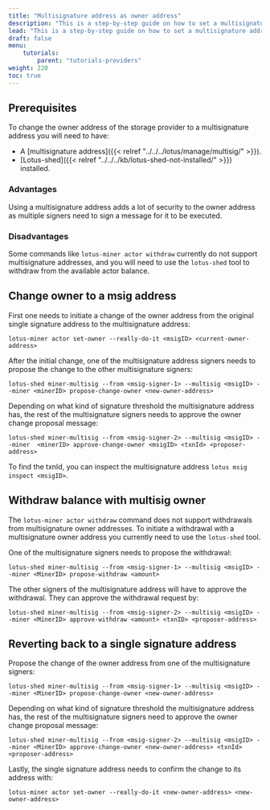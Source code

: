 ```yaml
---
title: "Multisignature address as owner address"
description: "This is a step-by-step guide on how to set a multisignature address as the owner address of a storage provider"
lead: "This is a step-by-step guide on how to set a multisignature address as the owner address of a storage provider. This tutorial is for experienced Lotus users. Setting a multisignature address as an owner address has some serious UX drawbacks but adds additional layers of security."
draft: false
menu:
    tutorials:
        parent: "tutorials-providers"
weight: 220
toc: true
---
```


## Prerequisites

To change the owner address of the storage provider to a multisignature address you will need to have:

- A [multisignature address]({{< relref "../../../lotus/manage/multisig/" >}}).
- [Lotus-shed]({{< relref "../../../kb/lotus-shed-not-installed/" >}}) installed.

### Advantages

Using a multisignature address adds a lot of security to the owner address as multiple signers need to sign a message for it to be executed.

### Disadvantages

Some commands like `lotus-miner actor withdraw` currently do not support multisignature addresses, and you will need to use the `lotus-shed` tool to withdraw from the available actor balance.

## Change owner to a msig address

First one needs to initiate a change of the owner address from the original single signature address to the multisignature address:

```shell
lotus-miner actor set-owner --really-do-it <msigID> <current-owner-address>
```

After the initial change, one of the multisignature address signers needs to propose the change to the other multisignature signers:

```shell
lotus-shed miner-multisig --from <msig-signer-1> --multisig <msigID> --miner <minerID> propose-change-owner <new-owner-address>
```

Depending on what kind of signature threshold the multisignature address has, the rest of the multisignature signers needs to approve the owner change proposal message:

```shell
lotus-shed miner-multisig --from <msig-signer-2> --multisig <msigID> --miner  <minerID> approve-change-owner <msigID> <txnId> <proposer-address>
```

To find the txnId, you can inspect the multisignature address `lotus msig inspect <msigID>`.

## Withdraw balance with multisig owner

The `lotus-miner actor withdraw` command does not support withdrawals from multisignature owner addresses. To initiate a withdrawal with a multisignature owner address you currently need to use the `lotus-shed` tool.

One of the multisignature signers needs to propose the withdrawal:

```shell
lotus-shed miner-multisig --from <msig-signer-1> --multisig <msigID> --miner <MinerID> propose-withdraw <amount>
```

The other signers of the multisignature address will have to approve the withdrawal. They can approve the withdrawal request by:

```shell
lotus-shed miner-multisig --from <msig-signer-2> --multisig <msigID> --miner <MinerID> approve-withdraw <amount> <txnID> <proposer-address>
```

## Reverting back to a single signature address

Propose the change of the owner address from one of the multisignature signers:

```shell
lotus-shed miner-multisig --from <msig-signer-1> --multisig <msigID> --miner <MinerID> propose-change-owner <new-owner-address>
```

Depending on what kind of signature threshold the multisignature address has, the rest of the multisignature signers need to approve the owner change proposal message:

```shell
lotus-shed miner-multisig --from <msig-signer-2> --multisig <msigID> --miner <MinerID> approve-change-owner <new-owner-address> <txnId> <proposer-address>
```

Lastly, the single signature address needs to confirm the change to its address with:

```shell
lotus-miner actor set-owner --really-do-it <new-owner-address> <new-owner-address>
```